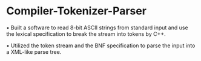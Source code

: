 # Compiler-Tokenizer-Parser

• Built a software to read 8-bit ASCII strings from standard input and use the lexical specification to break the
stream into tokens by C++.

• Utilized the token stream and the BNF specification to parse the input into a XML-like parse tree.

